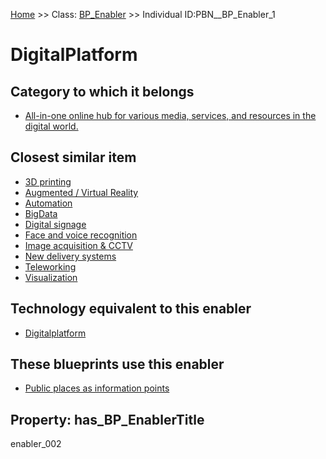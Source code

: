 [Home](https://github.com/mm80843/T3.5/blob/pages/index.md) >> Class: [BP_Enabler](https://github.com/mm80843/T3.5/tree/main/docs/BP_Enabler/index.md) >> Individual ID:PBN__BP_Enabler_1 

# __DigitalPlatform__

## Category to which it belongs

* [All-in-one online hub for various media, services, and resources in the digital world.](https://github.com/mm80843/T3.5/blob/pages/PBNCategory/PBN__PBNCategory_290.md)

## Closest similar item

* [3D printing](https://github.com/mm80843/T3.5/blob/pages/BP/PBN__BP_Enabler_31.md)
* [Augmented / Virtual Reality](https://github.com/mm80843/T3.5/blob/pages/BP/PBN__BP_Enabler_16.md)
* [Automation](https://github.com/mm80843/T3.5/blob/pages/BP/PBN__BP_Enabler_23.md)
* [BigData](https://github.com/mm80843/T3.5/blob/pages/BP/PBN__BP_Enabler_3.md)
* [Digital signage](https://github.com/mm80843/T3.5/blob/pages/BP/PBN__BP_Enabler_18.md)
* [Face and voice recognition](https://github.com/mm80843/T3.5/blob/pages/BP/PBN__BP_Enabler_12.md)
* [Image acquisition & CCTV](https://github.com/mm80843/T3.5/blob/pages/BP/PBN__BP_Enabler_22.md)
* [New delivery systems](https://github.com/mm80843/T3.5/blob/pages/BP/PBN__BP_Enabler_9.md)
* [Teleworking](https://github.com/mm80843/T3.5/blob/pages/BP/PBN__BP_Enabler_28.md)
* [Visualization](https://github.com/mm80843/T3.5/blob/pages/BP/PBN__BP_Enabler_21.md)

## Technology equivalent to this enabler

* [Digitalplatform](https://github.com/mm80843/T3.5/blob/pages/Technology/PBN__Technology_3892.md)

## These blueprints use this enabler

* [Public places as information points](https://github.com/mm80843/T3.5/blob/pages/Blueprint/PBN__Blueprint_8.md)

## Property: has_BP_EnablerTitle

enabler_002

